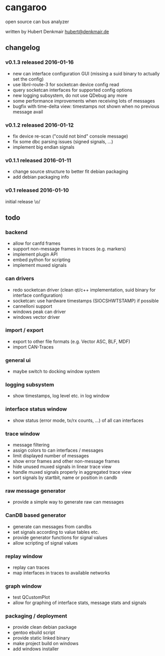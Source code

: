 # cangaroo
open source can bus analyzer

written by Hubert Denkmair <hubert@denkmair.de>

## changelog


### v0.1.3 released 2016-01-16
* new can interface configuration GUI (missing a suid binary to actually set the config)
* use libnl-route-3 for socketcan device config read
* query socketcan interfaces for supported config options
* new logging subsystem, do not use QDebug any more
* some performance improvements when receiving lots of messages 
* bugfix with time-delta view: timestamps not shown when no previous message avail

### v0.1.2 released 2016-01-12
* fix device re-scan ("could not bind" console message)
* fix some dbc parsing issues (signed signals, ...)
* implement big endian signals

### v0.1.1 released 2016-01-11
* change source structure to better fit debian packaging
* add debian packaging info

### v0.1 released 2016-01-10
initial release \o/



## todo

### backend
* allow for canfd frames
* support non-message frames in traces (e.g. markers)
* implement plugin API
* embed python for scripting
* implement muxed signals

### can drivers
* redo socketcan driver (clean qt/c++ implementation, suid binary for interface configuration)
* socketcan: use hardware timestamps (SIOCSHWTSTAMP) if possible
* cannelloni support
* windows peak can driver
* windows vector driver

### import / export
* export to other file formats (e.g. Vector ASC, BLF, MDF)
* import CAN-Traces

### general ui
* maybe switch to docking window system

### logging subsystem
* show timestamps, log level etc. in log window

### interface status window
* show status (error mode, tx/rx counts, ...) of all can interfaces

### trace window
* message filtering
* assign colors to can interfaces / messages
* limit displayed number of messages
* show error frames and other non-message frames
* hide unused muxed signals in linear trace view
* handle muxed signals properly in aggregated trace view
* sort signals by startbit, name or position in candb

### raw message generator
* provide a simple way to generate raw can messages

### CanDB based generator
* generate can messages from candbs
* set signals according to value tables etc.
* provide generator functions for signal values
* allow scripting of signal values

### replay window
* replay can traces
* map interfaces in traces to available networks

### graph window
* test QCustomPlot
* allow for graphing of interface stats, message stats and signals

### packaging / deployment
* provide clean debian package
* gentoo ebuild script
* provide static linked binary
* make project build on windows
* add windows installer

